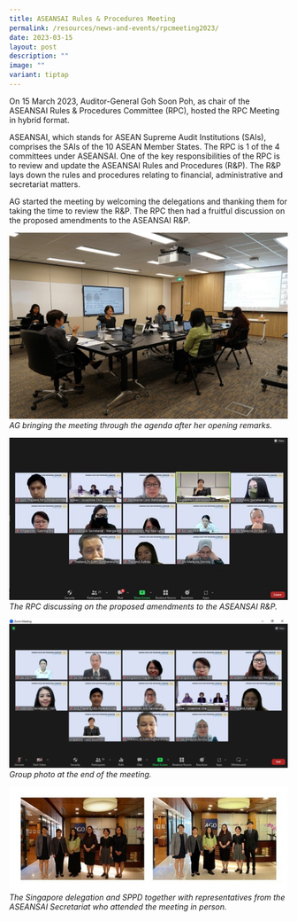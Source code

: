 ```yaml
---
title: ASEANSAI Rules & Procedures Meeting
permalink: /resources/news-and-events/rpcmeeting2023/
date: 2023-03-15
layout: post
description: ""
image: ""
variant: tiptap
---
```

On 15 March 2023, Auditor-General Goh Soon Poh, as chair of the ASEANSAI Rules & Procedures Committee (RPC), hosted the RPC Meeting in hybrid format. 
 
ASEANSAI, which stands for ASEAN Supreme Audit Institutions (SAIs), comprises the SAIs of the 10 ASEAN Member States. The RPC is 1 of the 4 committees under ASEANSAI. One of the key responsibilities of the RPC is to review and update the ASEANSAI Rules and Procedures (R&P). The R&P lays down the rules and procedures relating to financial, administrative and secretariat matters.
 
AG started the meeting by welcoming the delegations and thanking them for taking the time to review the R&P. The RPC then had a fruitful discussion on the proposed amendments to the ASEANSAI R&P. 

![](/images/News_Events_Photos/2023/2023RPCMeet1.jpg)
*AG bringing the meeting through the agenda after her opening remarks.*

![](/images/News_Events_Photos/2023/2023RPCMeet2.jpg)
*The RPC discussing on the proposed amendments to the ASEANSAI R&P.*

![](/images/News_Events_Photos/2023/2023RPCMeet3.jpg)
*Group photo at the end of the meeting.*

![](/images/News_Events_Photos/2023/2023RPCMeet4.jpg)
*The Singapore delegation and SPPD together with representatives from the ASEANSAI Secretariat who attended the meeting in person.*